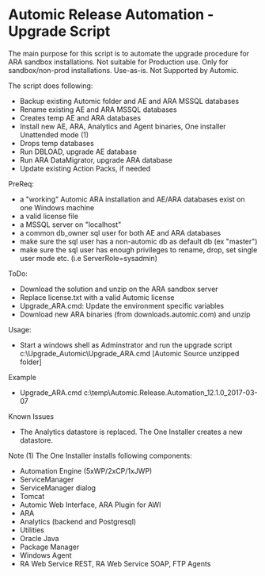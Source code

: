 # Automic Release Automation - Upgrade Script

The main purpose for this script is to automate the upgrade procedure for ARA sandbox installations.
Not suitable for Production use. Only for sandbox/non-prod installations.
Use-as-is. Not Supported by Automic. 

The script does following:
- Backup existing Automic folder and AE and ARA MSSQL databases
- Rename existing AE and ARA MSSQL databases
- Creates temp AE and ARA databases
- Install new AE, ARA, Analytics and Agent binaries, One installer Unattended mode (1)
- Drops temp databases
- Run DBLOAD, upgrade AE database
- Run ARA DataMigrator, upgrade ARA database
- Update existing Action Packs, if needed

PreReq:
- a "working" Automic ARA installation and AE/ARA databases exist on one Windows machine
- a valid license file
- a MSSQL server on "localhost"
- a common db_owner sql user for both AE and ARA databases
- make sure the sql user has a non-automic db as default db (ex "master")
- make sure the sql user has enough privileges to rename, drop, set single user mode etc. (i.e ServerRole=sysadmin) 

ToDo:
- Download the solution and unzip on the ARA sandbox server 
- Replace license.txt with a valid Automic license
- Upgrade_ARA.cmd: Update the environment specific variables
- Download new ARA binaries (from downloads.automic.com) and unzip 

Usage:
- Start a windows shell as Adminstrator and run the upgrade script
c:\Upgrade_Automic\Upgrade_ARA.cmd  [Automic Source unzipped folder]

Example
- Upgrade_ARA.cmd c:\temp\Automic.Release.Automation_12.1.0_2017-03-07

Known Issues
- The Analytics datastore is replaced. The One Installer creates a new datastore.

Note (1) The One Installer installs following components:
- Automation Engine (5xWP/2xCP/1xJWP)
- ServiceManager 
- ServiceManager dialog
- Tomcat
- Automic Web Interface, ARA Plugin for AWI
 - ARA
 - Analytics (backend and Postgresql)
 - Utilities
 - Oracle Java
 - Package Manager
 - Windows Agent
 - RA Web Service REST, RA Web Service SOAP, FTP Agents



